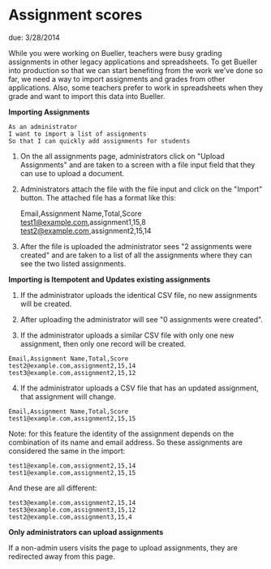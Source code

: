 # Assignment scores

due: 3/28/2014

While you were working on Bueller, teachers were busy grading assignments in
other legacy applications and spreadsheets.  To get Bueller into production so
that we can start benefiting from the work we've done so far, we need a way to
import assignments and grades from other applications. Also, some teachers
prefer to work in spreadsheets when they grade and want to import this data into
Bueller.

**Importing Assignments**

```
As an administrator
I want to import a list of assignments
So that I can quickly add assignments for students
```

1. On the all assignments page, administrators click on "Upload Assignments" and
   are taken to a screen with a file input field that they can use to upload a
   document.

2. Administrators attach the file with the file input and click on the "Import"
   button. The attached file has a format like this:

    Email,Assignment Name,Total,Score
    test1@example.com,assignment1,15,8
    test2@example.com,assignment2,15,14

3. After the file is uploaded the administrator sees "2 assignments were created" and
   are taken to a list of all the assignments where they can see the two listed
   assignments.

**Importing is Itempotent and Updates existing assignments**

1. If the administrator uploads the identical CSV file, no new assignments will
   be created.

2. After uploading the administrator will see "0 assignments were created".

3. If the administrator uploads a similar CSV file with only one new assignment,
   then only one record will be created.

```
Email,Assignment Name,Total,Score
test2@example.com,assignment2,15,14
test3@example.com,assignment2,15,12
```

4. If the administrator uploads a CSV file that has an updated assignment, that
   assignment will change.

```
Email,Assignment Name,Total,Score
test1@example.com,assignment2,15,15
```

Note: for this feature the identity of the assignment depends on the
combination of its name and email address. So these assignments are considered
the same in the import:

    test1@example.com,assignment2,15,14
    test1@example.com,assignment2,15,15

And these are all different:

    test3@example.com,assignment2,15,14
    test3@example.com,assignment3,15,12
    test2@example.com,assignment3,15,4

**Only administrators can upload assignments**

If a non-admin users visits the page to upload assignments, they are redirected
away from this page.
